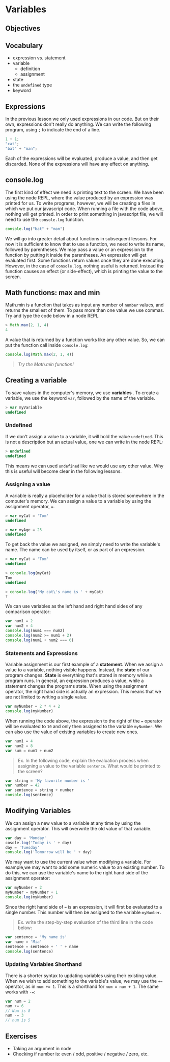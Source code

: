 # Variables

## Objectives

## Vocabulary

* expression vs. statement
* variable
  * definition
  * assignment
* state
* the `undefined` type
* keyword

## Expressions

In the previous lesson we only used expressions in our code. But on their own, expressions don't really do anything. We can write the following program, using `;` to indicate the end of a line.

```js
1 + 1;
"cat";
"bat" + "man";
```

Each of the expressions will be evaluated, produce a value, and then get discarded. None of the expressions will have any effect on anything.

## console.log

The first kind of effect we need is printing text to the screen. We have been using the node REPL, where the value produced by an expression was printed for us. To write programs, however, we will be creating a files in which we put our javascript code. When running a file with the code above, nothing will get printed. In order to print something in javascript file, we will need to use the `console.log` function.

```js
console.log("bat" + "man")
```

We will go into greater detail about functions in subsequent lessons. For now it is sufficient to know that to use a function, we need to write its name, followed by parentheses. We may pass a value or an expression to the function by putting it inside the parentheses. An expression will get evaluated first. Some functions return values once they are done executing. However, in the case of `console.log`, nothing useful is returned. Instead the function causes an effect (or side-effect), which is printing the value to the screen.

## Math functions: max and min

Math.min is a function that takes as input any number of `number` values, and returns the smallest of them. To pass more than one value we use commas. Try and type the code below in a node REPL.

```js
> Math.max(2, 1, 4)
4
```

A value that is returned by a function works like any other value. So, we can put the function call inside `console.log`:

```js
console.log(Math.max(2, 1, 4))
```

> *Try the Math.min function!*

## Creating a variable

To save values in the computer's memory, we use <b> variables </b>. To create a variable, we use the keyword `var`, followed by the name of the variable.

```js
> var myVariable
undefined
```

### Undefined

If we don't assign a value to a variable, it will hold the value `undefined`. This is not a description but an actual value, one we can write in the node REPL:

```js
> undefined
undefined
```

This means we can used `undefined` like we would use any other value. Why this is useful will become clear in the following lessons.

### Assigning a value

A variable is really a placeholder for a value that is stored somewhere in the computer's memory. We can assign a value to a variable by using the assignment operator, `=`.

```js
> var myCat = 'Tom'
undefined

> var myAge = 25
undefined
```

To get back the value we assigned, we simply need to write the variable's name. The name can be used by itself, or as part of an expression.

```js
> var myCat = 'Tom'
undefined

> console.log(myCat)
Tom
undefined

> console.log('My cat\'s name is ' + myCat)
?
```

We can use variables as the left hand and right hand sides of any comparison operator:

```js
var num1 = 2
var num2 = 4
console.log(num1 === num2)
console.log(num2 >= num1 + 2)
console.log(num1 + num2 === 6)
```

### Statements and Expressions

Variable assignment is our first example of a <b>statement</b>. When we assign a value to a variable, nothing visible happens. Instead, the <b>state</b> of our program changes. <b>State</b> is everything that's stored in memory while a program runs. In general, an expression produces a value, while a statement changes the programs state. When using the assignment operator, the right hand side is actually an expression. This means that we are not limited to writing a single value.

```js
var myNumber = 2 * 4 + 2
console.log(myNumber)
```

When running the code above, the expression to the right of the `=` operator will be evaluated to `10` and only then assigned to the variable `myNumber`. We can also use the value of existing variables to create new ones.

```js
var num1 = 4
var num2 = 8
var sum = num1 + num2
```

> Ex. In the following code, explain the evaluation process when assigning a value to the variable `sentence`. What would be printed to the screen?

```js
var string = 'My favorite number is '
var number = 42
var sentence = string + number
console.log(sentence)
```

## Modifying Variables

We can assign a new value to a variable at any time by using the assignment operator. This will overwrite the old value of that variable.

```js
var day = 'Monday'
cosole.log('Today is ' + day)
day = 'Tuesday'
console.log('Tomorrow will be ' + day)
```

We may want to use the current value when modifying a variable. For example,we may want to add some numeric value to an existing number. To do this, we can use the variable's name to the right hand side of the assignment operator:

```js
var myNumber = 2
myNumber = myNumber + 1
console.log(myNumber)
```

Since the right hand side of `=` is an expression, it will first be evaluated to a single number. This number will then be assigned to the variable `myNumber`.

> Ex. write the step-by-step evaluation of the third line in the code below:

```js
var sentence = 'My name is'
var name = 'Mia'
sentence = sentence + ' ' + name
console.log(sentence)
```

### Updating Variables Shorthand

There is a shorter syntax to updating variables using their existing value. When we wish to add something to the variable's value, we may use the `+=` operator, as in `num += 1`. This is a shorthand for `num = num + 1`. The same works with `-=`:

```js
var num = 2
num += 6
// Num is 8
num -= 3
// num is 5
```

## Exercises

* Taking an argument in node
* Checking if number is: even / odd, positive / negative / zero, etc.
